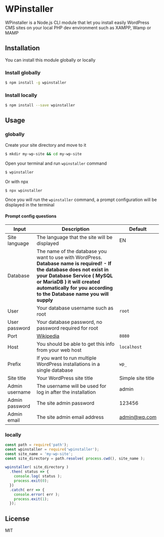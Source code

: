 # WPinstaller
WPinstaller is a Node.js CLI module that let you install easily WordPress CMS sites on your local PHP dev environment such as XAMPP, Wamp or MAMP

## Installation
You can install this module globally or locally

### Install globally
```sh
$ npm install -g wpinstaller
```
### Install locally
```sh
$ npm install --save wpinstaller
```

## Usage
### globally

Create your site directory and move to it
```sh
$ mkdir my-wp-site && cd my-wp-site
```

Open your terminal and run `wpinstaller` command
```sh
$ wpinstaller
```

Or with npx
```sh
$ npx wpinstaller
```

Once you will run the `wpinstaller` command, a prompt configuration will be displayed in the terminal

####  Prompt config questions

| Input | Description | Default |
| ------ | ------ | ------ |
| Site language | The language that the site will be displayed | EN |
| Database | The name of the database you want to use with WordPress. **Database name is required! - If the database does not exist in your Database Service ( MySQL or MariaDB ) it will created automatically for you according to the Database name you will supply** |  |
| User | Your database username such as root | `root` |
| User password | Your database password, no password required for root |  |
| Port | [Wikipedia](https://en.wikipedia.org/wiki/Port_(computer_networking)#firstHeading) | `8080` |
| Host | You should be able to get this info from your web host | `localhost` |
| Prefix | If you want to run multiple WordPress installations in a single database | `wp_` |
| Site title | Your WordPress site title | Simple site title |
| Admin username | The username will be used for log in after the installation  | admin |
| Admin password | The site admin password | 123456 |
| Admin email | The site admin email address | admin@wp.com |

### locally

```javascript
const path = require('path');
const wpinstaller = require('wpinstaller');
const site_name = 'my-wp-site';
const site_directory = path.resolve( process.cwd(), site_name );

wpinstaller( site_directory )
  .then( status => {
    console.log( status );
    process.exit(0);
  })
  .catch( err => {
    console.error( err );
    process.exit(1);
  });
```

## License
MIT